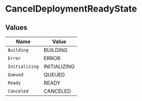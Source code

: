 # CancelDeploymentReadyState


## Values

| Name           | Value          |
| -------------- | -------------- |
| `Building`     | BUILDING       |
| `Error`        | ERROR          |
| `Initializing` | INITIALIZING   |
| `Queued`       | QUEUED         |
| `Ready`        | READY          |
| `Canceled`     | CANCELED       |